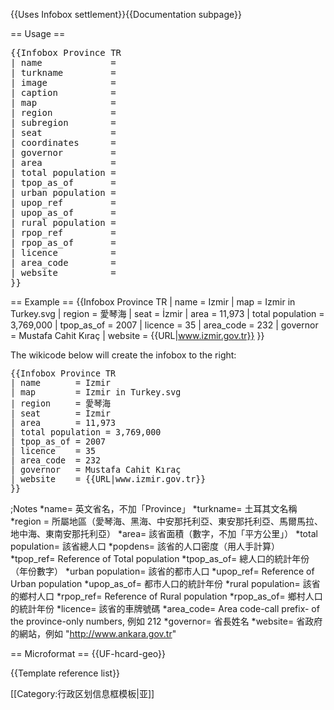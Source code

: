 <includeonly><!-- 在這裡加入模板的保護標識 -->{{Uses Infobox settlement}}</includeonly><noinclude>{{Documentation subpage}}</noinclude>
<!-- EDIT TEMPLATE DOCUMENTATION BELOW THIS LINE -->
== Usage ==
<pre style="overflow:auto">
{{Infobox Province TR
| name             = 
| turkname         = 
| image            = 
| caption          = 
| map              = 
| region           = 
| subregion        = 
| seat             = 
| coordinates      = <!-- use {{Coord}} -->
| governor         = 
| area             = 
| total population = <!-- typically automatically determined -->
| tpop_as_of       = <!-- typically automatically determined -->
| urban population = 
| upop_ref         = 
| upop_as_of       = 
| rural population = 
| rpop_ref         = 
| rpop_as_of       = 
| licence          = 
| area_code        = 
| website          = <!-- use {{URL}} -->
}}
</pre>

== Example ==
{{Infobox Province TR
| name       = Izmir
| map        = Izmir in Turkey.svg
| region     = 愛琴海
| seat       = İzmir
| area       = 11,973
| total population = 3,769,000
| tpop_as_of = 2007
| licence    = 35
| area_code  = 232
| governor   = Mustafa Cahit Kıraç
| website    = {{URL|www.izmir.gov.tr}}
}}

The wikicode below will create the infobox to the right:
<div style="width:65%;">
<pre style="font-size:95%; overflow:auto;">
{{Infobox Province TR
| name       = Izmir
| map        = Izmir in Turkey.svg
| region     = 愛琴海
| seat       = İzmir
| area       = 11,973
| total population = 3,769,000
| tpop_as_of = 2007
| licence    = 35
| area_code  = 232
| governor   = Mustafa Cahit Kıraç
| website    = {{URL|www.izmir.gov.tr}}
}}
</pre>
</div>

;Notes
*name= 英文省名，不加「Province」
*turkname= 土耳其文名稱
*region = 所屬地區（愛琴海、黑海、中安那托利亞、東安那托利亞、馬爾馬拉、地中海、東南安那托利亞）
*area= 該省面積（數字，不加「平方公里」）
*total population= 該省總人口
*popdens= 該省的人口密度（用人手計算）
*tpop_ref= Reference of Total population
*tpop_as_of= 總人口的統計年份（年份數字）
*urban population= 該省的都市人口
*upop_ref= Reference of Urban population
*upop_as_of= 都市人口的統計年份
*rural population= 該省的鄉村人口
*rpop_ref= Reference of Rural population
*rpop_as_of= 鄉村人口的統計年份
*licence= 該省的車牌號碼
*area_code= Area code-call prefix- of the province-only numbers, 例如 212
*governor= 省長姓名
*website= 省政府的網站，例如 "http://www.ankara.gov.tr"
<includeonly>

== Microformat ==
{{UF-hcard-geo}}

{{Template reference list}}

<!-- ADD CATEGORIES BELOW THIS LINE -->
[[Category:行政区划信息框模板|亚]]

</includeonly>